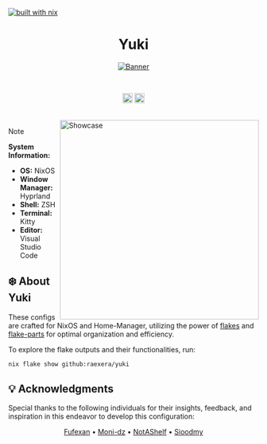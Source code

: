 [![built with nix](https://builtwithnix.org/badge.svg)](https://builtwithnix.org)

<h1 align="center">Yuki</h1>

<p align="center">
  <a href="#">
    <img src="https://github.com/raexera/yuki/assets/93292023/be163e9a-69d8-4b5a-a5a7-d1f5215972d1" title="Banner"/>
  </a>
</p>

<br>

<p align="center">
  <img src="https://github.com/raexera/yuki/actions/workflows/flake-check.yml/badge.svg" alt="Workflow Badge" height="20"/>
  <img src="https://img.shields.io/github/license/raexera/yuki" alt="License Badge"  height="20"/>
</p>

<br>

<a href="#yuki">
  <picture>
    <img alt="Showcase" align="right" width="400px" src="https://github.com/user-attachments/assets/d40fa0b2-b78b-4051-a0ef-7f2de0923e19"/>
  </picture>
</a>

> [!NOTE]
>
> **System Information:**
>
> - **OS:** NixOS
> - **Window Manager:** Hyprland
> - **Shell:** ZSH
> - **Terminal:** Kitty
> - **Editor:** Visual Studio Code

## :snowflake: About Yuki

These configs are crafted for NixOS and Home-Manager, utilizing the power of [flakes](https://nixos.wiki/wiki/Flakes) and [flake-parts](https://github.com/hercules-ci/flake-parts) for optimal organization and efficiency.

To explore the flake outputs and their functionalities, run:

```sh
nix flake show github:raexera/yuki
```

## :bulb: Acknowledgments

Special thanks to the following individuals for their insights, feedback, and inspiration in this endeavor to develop this configuration:

<p align="center">
  <a href="https://github.com/fufexan">Fufexan</a> •
  <a href="https://github.com/moni-dz">Moni-dz</a> •
  <a href="https://github.com/NotAShelf">NotAShelf</a> •
  <a href="https://github.com/sioodmy">Sioodmy</a>
</p>
